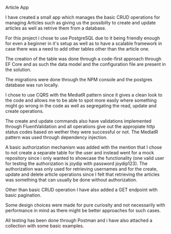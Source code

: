 Article App

I have created a small app which manages the basic CRUD operations for managing Articles such as giving us the possibilty to create and update articles as well as retrive them from a database.

For this project i chose to use PostgreSQL due to it being friendly enough for even a beginner in it's setup as well as to have a scalable framework in case there was a need to add other tables other than the article one. 

The creation of the table was done through a code-first approach through EF Core and as such the data model and the configuration file are present in the solution.

The migrations were done through the NPM console and the postgres database was run locally.

I chose to use CQRS with the MediatR pattern since it gives a clean look to the code and allows me to be able to spot more easily where something might go wrong in the code as well as segregating the read, update and create operations.

The create and update commands also have validations implemented through FluentValidation and all operations give out the appropiate http status codes based on wether they were successful or not. The MediatR pattern was used through dependency injection.

A basic authorization mechanism was added with the mention that I chose to not create a separate table for the user and instead went for a mock repository since i only wanted to showcase the functionality (one valid user for testing the authorization is joydip with 
password joydip123). The authorization was only used for retrieving usernames and for the create, update and delete article operations since I felt that retrieving the articles was something that can usually be done without authorization.

Other than basic CRUD operation I have also added a GET endpoint with basic pagination.

Some design choices were made for pure curiosity and not necessarily with performance in mind as there might be better approaches for such cases.

All testing has been done through Postman and i have also attached a collection with some basic examples.
